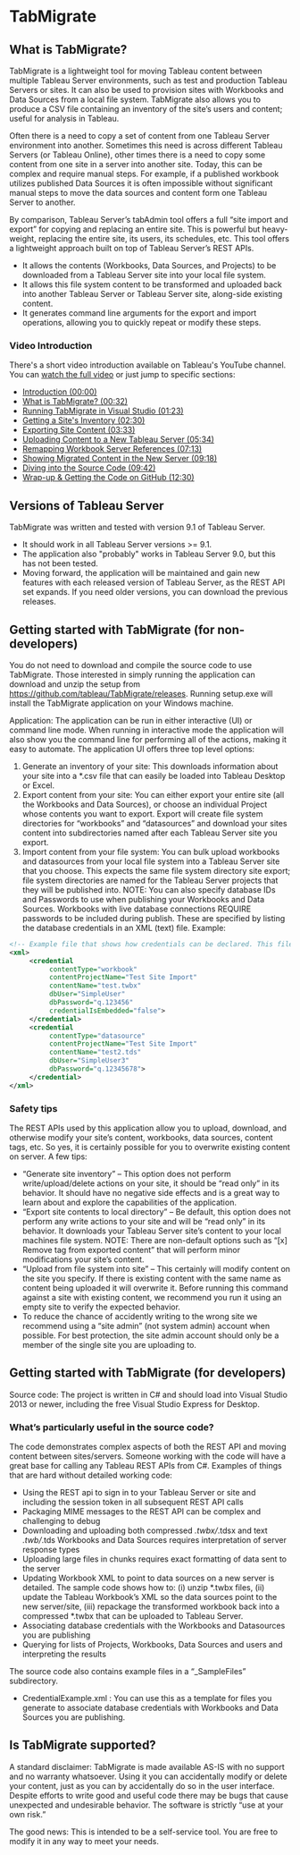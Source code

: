 ﻿# TabMigrate


## What is TabMigrate?
TabMigrate is a lightweight tool for moving Tableau content between multiple Tableau Server environments, such as test and production Tableau Servers or sites. It can also be used to provision sites with Workbooks and Data Sources from a local file system. TabMigrate also allows you to produce a CSV file containing an inventory of the site’s users and content; useful for analysis in Tableau.

Often there is a need to copy a set of content from one Tableau Server environment into another. Sometimes this need is across different Tableau Servers (or Tableau Online), other times there is a need to copy some content from one site in a server into another site. Today, this can be complex and require manual steps. For example, if a published workbook utilizes published Data Sources it is often impossible without significant manual steps to move the data sources and content form one Tableau Server to another.

By comparison, Tableau Server’s tabAdmin tool offers a full “site import and export” for copying and replacing an entire site. This is powerful but heavy-weight, replacing the entire site, its users, its schedules, etc.
This tool offers a lightweight approach built on top of Tableau Server’s REST APIs. 
- It allows the contents (Workbooks, Data Sources, and Projects) to be downloaded from a Tableau Server site into your local file system.
- It allows this file system content to be transformed and uploaded back into another Tableau Server or Tableau Server site, along-side existing content.
- It generates command line arguments for the export and import operations, allowing you to quickly repeat or modify these steps.

### Video Introduction
There's a short video introduction available on Tableau's YouTube channel. You can [watch the full video](https://www.youtube.com/watch?v=zxeo_gBT8dk) or just jump to specific sections:<br />
* [Introduction (00:00)](https://www.youtube.com/watch?v=zxeo_gBT8dk)
* [What is TabMigrate? (00:32)](https://www.youtube.com/watch?v=zxeo_gBT8dk#t=00m32s)
* [Running TabMigrate in Visual Studio (01:23)](https://www.youtube.com/watch?v=zxeo_gBT8dk#t=01m23s)
* [Getting a Site's Inventory (02:30)](https://www.youtube.com/watch?v=zxeo_gBT8dk#t=02m30s)
* [Exporting Site Content (03:33)](https://www.youtube.com/watch?v=zxeo_gBT8dk#t=03m33s)
* [Uploading Content to a New Tableau Server (05:34)](https://www.youtube.com/watch?v=zxeo_gBT8dk#t=05m34s)
* [Remapping Workbook Server References (07:13)](https://www.youtube.com/watch?v=zxeo_gBT8dk#t=07m13s)
* [Showing Migrated Content in the New Server (09:18)](https://www.youtube.com/watch?v=zxeo_gBT8dk#t=09m18s)
* [Diving into the Source Code (09:42)](https://www.youtube.com/watch?v=zxeo_gBT8dk#t=09m42s)
* [Wrap-up & Getting the Code on GitHub (12:30)](https://www.youtube.com/watch?v=zxeo_gBT8dk#t=12m30s)

## Versions of Tableau Server
TabMigrate was written and tested with version 9.1 of Tableau Server. 
- It should work in all Tableau Server versions >= 9.1.  
- The application also "probably" works in Tableau Server 9.0, but this has not been tested.
- Moving forward, the application will be maintained and gain new features with each released version of Tableau Server, as the REST API set expands. If you need older versions, you can download the previous releases.


## Getting started with TabMigrate (for non-developers)
You do not need to download and compile the source code to use TabMigrate. Those interested in simply running the application can download and unzip the setup from https://github.com/tableau/TabMigrate/releases. 
Running setup.exe will install the TabMigrate application on your Windows machine. 

Application: The application can be run in either interactive (UI) or command line mode. When running in interactive mode the application will also show you the command line for performing all of the actions, making it easy to automate.  The application UI offers three top level options: 
   1. Generate an inventory of your site: This downloads information about your site into a *.csv file that can easily be loaded into Tableau Desktop or Excel.
   2. Export content from your site: You can either export your entire site (all the Workbooks and Data Sources), or choose an individual Project whose contents you want to export. Export will create file system directories for “workbooks” and “datasources” and download your sites content into subdirectories named after each Tableau Server site you export.
   3. Import content from your file system: You can bulk upload workbooks and datasources from your local file system into a Tableau Server site that you choose. This expects the same file system directory site export; file system directories are named for the Tableau Server projects that they will be published into.
NOTE: You can also specify database IDs and Passwords to use when publishing your Workbooks and Data Sources. Workbooks with live database connections REQUIRE passwords to be included during publish. These are specified by listing the database credentials in an XML (text) file.  Example:

```xml
<!-- Example file that shows how credentials can be declared. This file can be used as part of site import to supply needed workbook and datasource credentials-->
<xml>
     <credential 
          contentType="workbook" 
          contentProjectName="Test Site Import" 
	      contentName="test.twbx" 
		  dbUser="SimpleUser" 
	      dbPassword="q.123456" 
	      credentialIsEmbedded="false"> 
     </credential>
     <credential 
	      contentType="datasource" 
		  contentProjectName="Test Site Import" 
		  contentName="test2.tds" 
		  dbUser="SimpleUser3" 
		  dbPassword="q.12345678"> 
     </credential>
</xml>
```

### Safety tips 
The REST APIs used by this application allow you to upload, download, and otherwise modify your site’s content, workbooks, data sources, content tags, etc. So yes, it is certainly possible for you to overwrite existing content on server. A few tips:
-	“Generate site inventory” – This option does not perform write/upload/delete actions on your site, it should be “read only” in its behavior. It should have no negative side effects and is a great way to learn about and explore the capabilities of the application.
-	“Export site contents to local directory” – Be default, this option does not perform any write actions to your site and will be “read only” in its behavior. It downloads your Tableau Server site’s content to your local machines file system. NOTE: There are non-default options such as “[x] Remove tag from exported content” that will perform minor modifications your site’s content.
-	“Upload from file system into site” – This certainly will modify content on the site you specify. If there is existing content with the same name as content being uploaded it will overwrite it. Before running this command against a site with existing content, we recommend you run it using an empty site to verify the expected behavior.
-	To reduce the chance of accidently writing to the wrong site we recommend using a “site admin” (not system admin) account when possible. For best protection, the site admin account should only be a member of the single site you are uploading to.

## Getting started with TabMigrate (for developers)
Source code: The project is written in C# and should load into Visual Studio 2013 or newer, including the free Visual Studio Express for Desktop.             

### What’s particularly useful in the source code? 
The code demonstrates complex aspects of both the REST API and moving content between sites/servers. Someone working with the code will have a great base for calling any Tableau REST APIs from C#.
Examples of things that are hard without detailed working code:
- Using the REST api to sign in to your Tableau Server or site and including the session token in all subsequent REST API calls
- Packaging MIME messages to the REST API can be complex and challenging to debug
- Downloading and uploading both compressed *.twbx/*.tdsx and text *.twb/*.tds Workbooks and Data Sources requires interpretation of server response types
- Uploading large files in chunks requires exact formatting of data sent to the server
- Updating Workbook XML to point to data sources on a new server is detailed. The sample code shows how to: (i) unzip *.twbx files, (ii) update the Tableau Workbook’s XML so the data sources point to the new server/site, (iii) repackage the transformed workbook back into a compressed *.twbx that can be uploaded to Tableau Server.
- Associating database credentials with the Workbooks and Datasources you are publishing
- Querying for lists of Projects, Workbooks, Data Sources and users and interpreting the results

The source code also contains example files in a “_SampleFiles” subdirectory.
- CredentialExample.xml : You can use this as a template for files you generate to associate database credentials with Workbooks and Data Sources you are publishing.


## Is TabMigrate supported? 
A standard disclaimer: TabMigrate is made available AS-IS with no support and no warranty whatsoever. Using it you can accidentally modify or delete your content, just as you can by accidentally do so in the user interface. Despite efforts to write good and useful code there may be bugs that cause unexpected and undesirable behavior. The software is strictly “use at your own risk.”

The good news: This is intended to be a self-service tool. You are free to modify it in any way to meet your needs.
